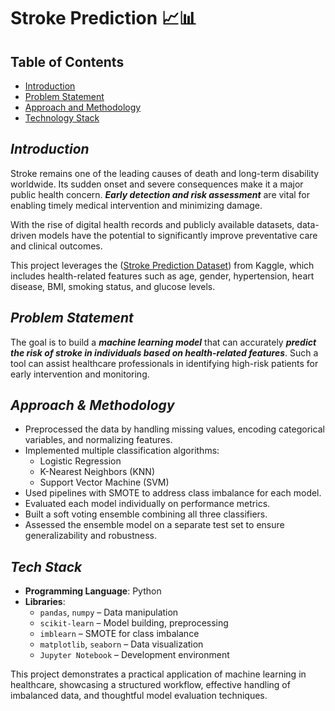 # Stroke Prediction 📈📊

## Table of Contents
- [Introduction](#introduction)
- [Problem Statement](#problem-statement)
- [Approach and Methodology](#approach-&-methodology)
- [Technology Stack](#tech-stack)

## *Introduction*

Stroke remains one of the leading causes of death and long-term disability worldwide. Its sudden onset and severe consequences make it a major public health concern. ***Early detection and risk assessment*** are vital for enabling timely medical intervention and minimizing damage.

With the rise of digital health records and publicly available datasets, data-driven models have the potential to significantly improve preventative care and clinical outcomes.

This project leverages the ([Stroke Prediction Dataset](https://www.kaggle.com/datasets/fedesoriano/stroke-prediction-dataset/data)) from Kaggle, which includes health-related features such as age, gender, hypertension, heart disease, BMI, smoking status, and glucose levels. 

## *Problem Statement*

The goal is to build a ***machine learning model*** that can accurately ***predict the risk of stroke in individuals based on health-related features***. Such a tool can assist healthcare professionals in identifying high-risk patients for early intervention and monitoring.

## *Approach & Methodology*

- Preprocessed the data by handling missing values, encoding categorical variables, and normalizing features.
- Implemented multiple classification algorithms:
    - Logistic Regression
    - K-Nearest Neighbors (KNN)
    - Support Vector Machine (SVM)
- Used pipelines with SMOTE to address class imbalance for each model.
- Evaluated each model individually on performance metrics.
- Built a soft voting ensemble combining all three classifiers.
- Assessed the ensemble model on a separate test set to ensure generalizability and robustness.

## *Tech Stack*
- **Programming Language**: Python
- **Libraries**:
    - `pandas`, `numpy` – Data manipulation
    - `scikit-learn` – Model building, preprocessing
    - `imblearn` – SMOTE for class imbalance
    - `matplotlib`, `seaborn` – Data visualization
    - `Jupyter Notebook` – Development environment

This project demonstrates a practical application of machine learning in healthcare, showcasing a structured workflow, effective handling of imbalanced data, and thoughtful model evaluation techniques.
